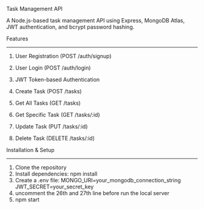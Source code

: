 Task Management API

A Node.js-based task management API using Express, MongoDB Atlas, JWT authentication, and bcrypt password hashing.

Features
*************************************************
1. User Registration (POST /auth/signup)

2. User Login (POST /auth/login)

3. JWT Token-based Authentication

4. Create Task (POST /tasks)

5. Get All Tasks (GET /tasks)

6. Get Specific Task (GET /tasks/:id)

7. Update Task (PUT /tasks/:id)

8. Delete Task (DELETE /tasks/:id)

Installation & Setup
**************************************************

1. Clone the repository
2. Install dependencies: npm install
3. Create a .env file:
    MONGO_URI=your_mongodb_connection_string
    JWT_SECRET=your_secret_key
4. uncomment the 26th and 27th line before run the local server
5. npm start
